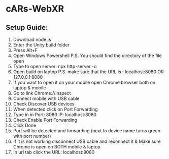 # cARs-WebXR

## Setup Guide:

1. Download node.js 
2. Enter the Unity build folder 
3. Press Alt+F
4. Open Windows Powershell
   P.S. You should find the directory of the file open
5. Type to open server: 
npx http-server -o 
6. Open build on laptop
   P.S. make sure that the URL is : 
	localhost:8080
		OR
	127.0.0.1:8080
7. If you want to open it on your mobile open Chrome browser both 
   on laptop & mobile
8. Go to link Chrome://inspect
9. Connect mobile with USB cable 
10. Check Discover USB devices
11. When detected click on Port Forwarding
12. Type in in 
	Port: 8080
	IP: localhost:8080
13. Check Enable Port Forwarding 
14. Click Done
15. Port will be detected and forwarding (next to device name turns green with port number) 
16. If it is not working disconnect USB cable and reconnect it
		& 
	Make sure Chrome is open on BOTH mobile & laptop
17. In url tab click the URL: localhost:8080
